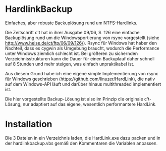 # HardlinkBackup
Einfaches, aber robuste Backuplösung rund um NTFS-Hardlinks.

Die Zeitschrift c't hat in ihrer Ausgabe 09/06, S. 126 eine einfache Backuplösung rund um die Windowsportierung 
von rsync vorgestellt (siehe http://www.heise.de/ct/ftp/06/09/126/). Rsync für Windows hat haber den Nachteil,
dass es cygwin als Umgebung braucht, wodurch die Performance unter Windows ziemlich schlecht ist. Bei größeren
zu sichernden Verzeichnisstrukturen kann die Dauer für einen Backuplauf daher schnell auf 8 Stunden  und mehr 
steigen, was einfach unpraktikabel ist.

Aus diesem Grund habe ich eine eigene simple Implementierung von rsync für Windows geschrieben (https://github.com/linuzer/HardLink),
die nativ auf dem Windows-API läuft und darüber hinaus multithreaded implementiert ist.

Die hier vorgestellte Backup-Lösung ist also im Prinzip die originale c't-Lösung, nur adaptiert auf das
eigene, wesentlich performantere HardLink.

# Installation
Die 3 Dateien in ein Verzeichnis laden, die HardLink.exe dazu packen und in der hardlinkbackup.vbs gemäß den
Kommentaren die Variablen anpassen.

